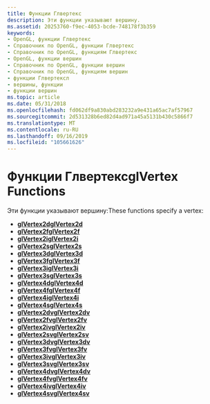 ```yaml
---
title: Функции Глвертекс
description: Эти функции указывают вершину.
ms.assetid: 20253760-f9ec-4053-bcde-748178f3b359
keywords:
- OpenGL, функции Глвертекс
- Справочник по OpenGL, функции Глвертекс
- Справочник по OpenGL, функциям Глвертекс
- OpenGL, функции вершин
- Справочник по OpenGL, функции вершин
- Справочник по OpenGL, функциям вершин
- функции Глвертексл
- вершины, функции
- функции вершин
ms.topic: article
ms.date: 05/31/2018
ms.openlocfilehash: fd062df9a830abd283232a9e431a65ac7af57967
ms.sourcegitcommit: 2d531328b6ed82d4ad971a45a5131b430c5866f7
ms.translationtype: MT
ms.contentlocale: ru-RU
ms.lasthandoff: 09/16/2019
ms.locfileid: "105661626"
---
```

# <a name="glvertex-functions"></a><span data-ttu-id="361a2-112">Функции Глвертекс</span><span class="sxs-lookup"><span data-stu-id="361a2-112">glVertex Functions</span></span>

<span data-ttu-id="361a2-113">Эти функции указывают вершину:</span><span class="sxs-lookup"><span data-stu-id="361a2-113">These functions specify a vertex:</span></span>

-   [<span data-ttu-id="361a2-114">**glVertex2d**</span><span class="sxs-lookup"><span data-stu-id="361a2-114">**glVertex2d**</span></span>](glvertex2d.md)
-   [<span data-ttu-id="361a2-115">**glVertex2f**</span><span class="sxs-lookup"><span data-stu-id="361a2-115">**glVertex2f**</span></span>](glvertex2f.md)
-   [<span data-ttu-id="361a2-116">**glVertex2i**</span><span class="sxs-lookup"><span data-stu-id="361a2-116">**glVertex2i**</span></span>](glvertex2i.md)
-   [<span data-ttu-id="361a2-117">**glVertex2s**</span><span class="sxs-lookup"><span data-stu-id="361a2-117">**glVertex2s**</span></span>](glvertex2s.md)
-   [<span data-ttu-id="361a2-118">**glVertex3d**</span><span class="sxs-lookup"><span data-stu-id="361a2-118">**glVertex3d**</span></span>](glvertex3d.md)
-   [<span data-ttu-id="361a2-119">**glVertex3f**</span><span class="sxs-lookup"><span data-stu-id="361a2-119">**glVertex3f**</span></span>](glvertex3f.md)
-   [<span data-ttu-id="361a2-120">**glVertex3i**</span><span class="sxs-lookup"><span data-stu-id="361a2-120">**glVertex3i**</span></span>](glvertex3i.md)
-   [<span data-ttu-id="361a2-121">**glVertex3s**</span><span class="sxs-lookup"><span data-stu-id="361a2-121">**glVertex3s**</span></span>](glvertex3s.md)
-   [<span data-ttu-id="361a2-122">**glVertex4d**</span><span class="sxs-lookup"><span data-stu-id="361a2-122">**glVertex4d**</span></span>](glvertex4d.md)
-   [<span data-ttu-id="361a2-123">**glVertex4f**</span><span class="sxs-lookup"><span data-stu-id="361a2-123">**glVertex4f**</span></span>](glvertex4f.md)
-   [<span data-ttu-id="361a2-124">**glVertex4i**</span><span class="sxs-lookup"><span data-stu-id="361a2-124">**glVertex4i**</span></span>](glvertex4i.md)
-   [<span data-ttu-id="361a2-125">**glVertex4s**</span><span class="sxs-lookup"><span data-stu-id="361a2-125">**glVertex4s**</span></span>](glvertex4s.md)
-   [<span data-ttu-id="361a2-126">**glVertex2dv**</span><span class="sxs-lookup"><span data-stu-id="361a2-126">**glVertex2dv**</span></span>](glvertex2dv.md)
-   [<span data-ttu-id="361a2-127">**glVertex2fv**</span><span class="sxs-lookup"><span data-stu-id="361a2-127">**glVertex2fv**</span></span>](glvertex2fv.md)
-   [<span data-ttu-id="361a2-128">**glVertex2iv**</span><span class="sxs-lookup"><span data-stu-id="361a2-128">**glVertex2iv**</span></span>](glvertex2iv.md)
-   [<span data-ttu-id="361a2-129">**glVertex2sv**</span><span class="sxs-lookup"><span data-stu-id="361a2-129">**glVertex2sv**</span></span>](glvertex2sv.md)
-   [<span data-ttu-id="361a2-130">**glVertex3dv**</span><span class="sxs-lookup"><span data-stu-id="361a2-130">**glVertex3dv**</span></span>](glvertex3dv.md)
-   [<span data-ttu-id="361a2-131">**glVertex3fv**</span><span class="sxs-lookup"><span data-stu-id="361a2-131">**glVertex3fv**</span></span>](glvertex3fv.md)
-   [<span data-ttu-id="361a2-132">**glVertex3iv**</span><span class="sxs-lookup"><span data-stu-id="361a2-132">**glVertex3iv**</span></span>](glvertex3iv.md)
-   [<span data-ttu-id="361a2-133">**glVertex3sv**</span><span class="sxs-lookup"><span data-stu-id="361a2-133">**glVertex3sv**</span></span>](glvertex3sv.md)
-   [<span data-ttu-id="361a2-134">**glVertex4dv**</span><span class="sxs-lookup"><span data-stu-id="361a2-134">**glVertex4dv**</span></span>](glvertex4dv.md)
-   [<span data-ttu-id="361a2-135">**glVertex4fv**</span><span class="sxs-lookup"><span data-stu-id="361a2-135">**glVertex4fv**</span></span>](glvertex4fv.md)
-   [<span data-ttu-id="361a2-136">**glVertex4iv**</span><span class="sxs-lookup"><span data-stu-id="361a2-136">**glVertex4iv**</span></span>](glvertex4iv.md)
-   [<span data-ttu-id="361a2-137">**glVertex4sv**</span><span class="sxs-lookup"><span data-stu-id="361a2-137">**glVertex4sv**</span></span>](glvertex4sv.md)

 

 




